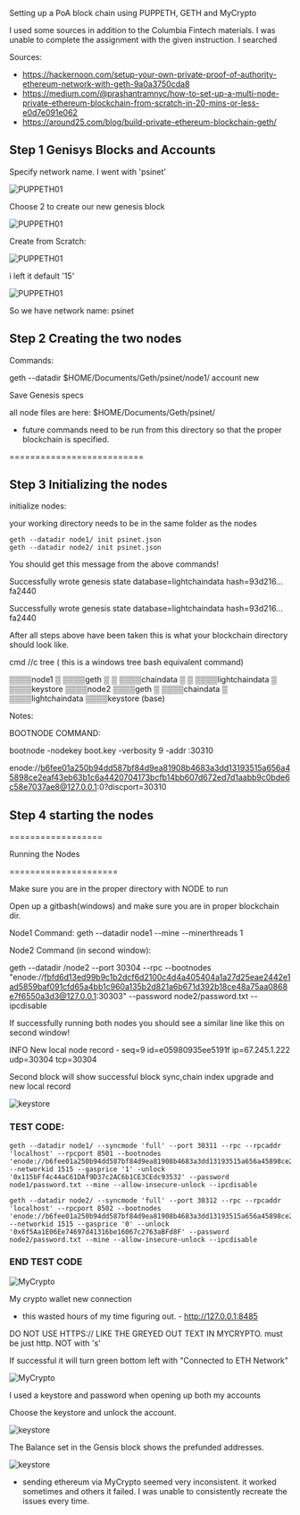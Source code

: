 Setting up a PoA block chain using PUPPETH, GETH and MyCrypto

I used some sources in addition to the Columbia Fintech materials. I was unable to complete the assignment with the given instruction. I searched

Sources:

* https://hackernoon.com/setup-your-own-private-proof-of-authority-ethereum-network-with-geth-9a0a3750cda8
* https://medium.com/@prashantramnyc/how-to-set-up-a-multi-node-private-ethereum-blockchain-from-scratch-in-20-mins-or-less-e0d7e091e062
* https://around25.com/blog/build-private-ethereum-blockchain-geth/

## Step 1 Genisys Blocks and Accounts

Specify network name. I went with 'psinet'

![PUPPETH01](images/puppeth01.png)

Choose 2 to create our new genesis block

![PUPPETH01](images/puppeth03.png)

Create from Scratch:

![PUPPETH01](images/puppeth04.png)

i left it default '15'

![PUPPETH01](images/puppeth05.png)

So we have network name: psinet

## Step 2 Creating the two nodes

Commands:

geth --datadir $HOME/Documents/Geth/psinet/node1/ account new





Save Genesis specs

all node files are here:  $HOME/Documents/Geth/psinet/

- future commands need to be run from this directory so that the proper blockchain is specified.

==========================

## Step 3 Initializing the nodes

initialize nodes:

your working directory needs to be in the same folder as the nodes

```
geth --datadir node1/ init psinet.json
geth --datadir node2/ init psinet.json
```

You should get this message from the above commands!

Successfully wrote genesis state         database=lightchaindata hash=93d216…fa2440

Successfully wrote genesis state         database=lightchaindata hash=93d216…fa2440

After all steps above have been taken this is what your blockchain directory should look like.

cmd //c tree   ( this is a windows tree bash equivalent command)

▒▒▒▒node1
▒   ▒▒▒▒geth
▒   ▒   ▒▒▒▒chaindata
▒   ▒   ▒▒▒▒lightchaindata
▒   ▒▒▒▒keystore
▒▒▒▒node2
    ▒▒▒▒geth
    ▒   ▒▒▒▒chaindata
    ▒   ▒▒▒▒lightchaindata
    ▒▒▒▒keystore
(base)



Notes:

BOOTNODE COMMAND:

bootnode -nodekey boot.key -verbosity 9 -addr :30310

enode://b6fee01a250b94dd587bf84d9ea81908b4683a3dd13193515a656a45898ce2eaf43eb63b1c6a4420704173bcfb14bb607d672ed7d1aabb9c0bde6c58e7037ae8@127.0.0.1:0?discport=30310

## Step 4 starting the nodes

==================

Running the Nodes

=====================

Make sure you are in the proper directory with NODE to run

Open up a gitbash(windows) and make sure you are in proper blockchain dir.

Node1 Command: geth --datadir node1 --mine --minerthreads 1

Node2 Command (in second window):

geth --datadir /node2 --port 30304 --rpc --bootnodes "enode://fbfd6d13ed99b9c1b2dcf6d2100c4d4a405404a1a27d25eae2442e1ad5859baf091cfd65a4bb1c960a135b2d821a6b671d392b18ce48a75aa0868e7f6550a3d3@127.0.0.1:30303" --password node2/password.txt --ipcdisable



If successfully running both nodes you should see a similar line like this on second window!

INFO New local node record - seq=9 id=e05980935ee5191f ip=67.245.1.222 udp=30304 tcp=30304

Second block will show successful block sync,chain index upgrade and new local record 

![keystore](Images/success.png)



### TEST CODE:

```
geth --datadir node1/ --syncmode 'full' --port 30311 --rpc --rpcaddr 'localhost' --rpcport 8501 --bootnodes 'enode://b6fee01a250b94dd587bf84d9ea81908b4683a3dd13193515a656a45898ce2eaf43eb63b1c6a4420704173bcfb14bb607d672ed7d1aabb9c0bde6c58e7037ae8@127.0.0.1:30311' --networkid 1515 --gasprice '1' -unlock '0x115bFf4c44aC61DAf9D37c2AC6b1CE3CEdc93532' --password node1/password.txt --mine --allow-insecure-unlock --ipcdisable
```

```
geth --datadir node2/ --syncmode 'full' --port 30312 --rpc --rpcaddr 'localhost' --rpcport 8502 --bootnodes 'enode://b6fee01a250b94dd587bf84d9ea81908b4683a3dd13193515a656a45898ce2eaf43eb63b1c6a4420704173bcfb14bb607d672ed7d1aabb9c0bde6c58e7037ae8@127.0.0.1:30312' --networkid 1515 --gasprice '0' --unlock '0x6f5Aa1E06Ee74697d41316be16067c2763aBFd8F' --password node2/password.txt --mine --allow-insecure-unlock --ipcdisable
```

### END TEST CODE



![MyCrypto](Images/Mycrypto01.png)

My crypto wallet new connection

- this wasted hours of my time figuring out. - http://127.0.0.1:8485

DO NOT USE HTTPS:// LIKE THE GREYED OUT TEXT IN MYCRYPTO. must be just http. NOT with 's'

If successful it will turn green bottom left with "Connected to ETH Network"

![MyCrypto](Images/Mycryptoconnected.png)



I used a keystore and password when opening up both my accounts

Choose the keystore and unlock the account.



![keystore](Images/ks2.png)





The Balance set in the Gensis block shows the prefunded addresses.



![keystore](Images/GenBlock.png)



* sending ethereum via MyCrypto seemed very inconsistent. it worked sometimes and others it failed. I was unable to consistently recreate the issues every time.
